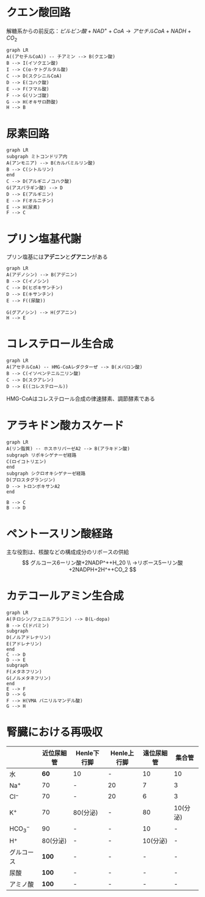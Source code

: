 # クエン酸回路

解糖系からの前反応：$ピルビン酸 + NAD^+ + CoA → アセチルCoA + NADH + CO_2$

``` mermaid
graph LR
A((アセチルCoA)) -- チアミン --> B(クエン酸)
B --> I(イソクエン酸)
I --> C(α-ケトグルタル酸)
C --> D(スクシニルCoA)
D --> E(コハク酸)
E --> F(フマル酸)
F --> G(リンゴ酸)
G --> H(オキサロ酢酸)
H --> B
```



# 尿素回路

```mermaid
graph LR
subgraph ミトコンドリア内
A(アンモニア) --> B(カルバミルリン酸)
B --> C(シトルリン)
end
C --> D(アルギニノコハク酸)
G(アスパラギン酸) --> D
D --> E(アルギニン)
E --> F(オルニチン)
E --> H(尿素)
F --> C
```



# プリン塩基代謝

プリン塩基には**アデニン**と**グアニン**がある

``` mermaid
graph LR
A(アデノシン) --> B(アデニン)
B --> C(イノシン)
C --> D(ヒポキサンチン)
D --> E(キサンチン)
E --> F((尿酸))

G(グアノシン) --> H(グアニン)
H --> E
```



# コレステロール生合成

``` mermaid
graph LR
A(アセチルCoA) -- HMG-CoAレダクターぜ --> B(メバロン酸)
B --> C(イソペンテニル二リン酸)
C --> D(スクアレン)
D --> E((コレステロール))

```

HMG-CoAはコレステロール合成の律速酵素、調節酵素である



# アラキドン酸カスケード

``` mermaid
graph LR
A(リン脂質) -- ホスホリパーゼA2 --> B(アラキドン酸)
subgraph リポキシゲナーゼ経路
C(ロイコトリエン)
end
subgraph シクロオキシゲナーゼ経路
D(プロスタグランジン)
D --> トロンボキサンA2
end

B --> C
B --> D
```



# ペントースリン酸経路

主な役割は、核酸などの構成成分のリボースの供給
$$
グルコース6ーリン酸+2NADP^++H_20 \\
→リボース5ーリン酸+2NADPH+2H^++CO_2
$$



# カテコールアミン生合成

``` mermaid
graph LR
A(チロシン/フェニルアラニン) --> B(L-dopa)
B --> C(ドパミン)
subgraph 
D(ノルアドレナリン)
E(アドレナリン)
end
C --> D
D --> E
subgraph 
F(メタネフリン)
G(ノルメタネフリン)
end
E --> F
D --> G
F --> H(VMA バニリルマンデル酸)
G --> H
```



# 腎臓における再吸収

|            | 近位尿細管 | Henle下行脚 | Henle上行脚 | 遠位尿細管 | 集合管   |
| ---------- | ---------- | ----------- | ----------- | ---------- | -------- |
| 水         | **60**     | 10          | -           | 10         | 10       |
| Na$^+$     | 70         | -           | 20          | 7          | 3        |
| Cl$^-$     | 70         | -           | 20          | 6          | 3        |
| K$^+$      | 70         | 80(分泌)    | -           | 80         | 10(分泌) |
| HCO$_3^-$  | 90         | -           | -           | 10         | -        |
| H$^+$      | 80(分泌)   | -           | -           | 10(分泌)   | -        |
| グルコース | **100**    | -           | -           | -          | -        |
| 尿酸       | **100**    | -           | -           | -          | -        |
| アミノ酸   | **100**    | -           | -           | -          | -        |

